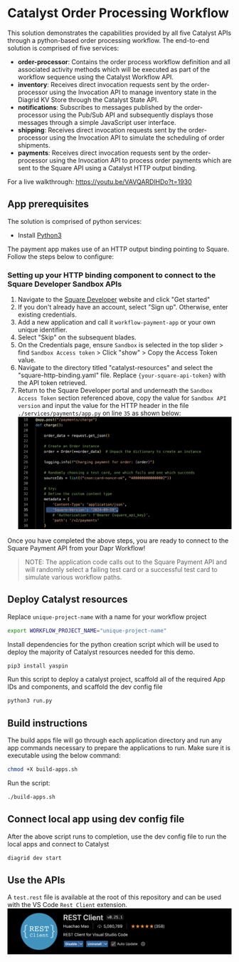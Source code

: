 # Catalyst Order Processing Workflow

This solution demonstrates the capabilities provided by all five Catalyst APIs through a python-based order processing workflow. The end-to-end solution is comprised of five services:

- **order-processor**: Contains the order process workflow definition and all associated activity methods which will be executed as part of the workflow sequence using the Catalyst Workflow API.
- **inventory**: Receives direct invocation requests sent by the order-processor using the Invocation API to manage inventory state in the Diagrid KV Store through the Catalyst State API.
- **notifications**: Subscribes to messages published by the order-processor using the Pub/Sub API and subsequently displays those messages through a simple JavaScript user interface.
- **shipping**: Receives direct invocation requests sent by the order-processor using the Invocation API to simulate the scheduling of order shipments.
- **payments**: Receives direct invocation requests sent by the order-processor using the Invocation API to process order payments which are sent to the Square API using a Catalyst HTTP output binding.

For a live walkthrough: https://youtu.be/VAVQARDlHDo?t=1930

## App prerequisites

The solution is comprised of python services:

- Install [Python3](https://www.python.org/downloads/)

The payment app makes use of an HTTP output binding pointing to Square. Follow the steps below to configure:

### Setting up your HTTP binding component to connect to the Square Developer Sandbox APIs

1. Navigate to the [Square Developer](https://developer.squareup.com/us/en) website and click "Get started"
1. If you don't already have an account, select "Sign up". Otherwise, enter existing credentials.
1. Add a new application and call it `workflow-payment-app` or your own unique identifier.
1. Select "Skip" on the subsequent blades.
1. On the Credentials page, ensure `Sandbox` is selected in the top slider > find `Sandbox Access token` > Click "show" > Copy the Access Token value.
1. Navigate to the directory titled "catalyst-resources" and select the "square-http-binding.yaml" file. Replace `{your-square-api-token}` with the API token retrieved.
1. Return to the Square Developer portal and underneath the `Sandbox Access Token` section referenced above, copy the value for `Sandbox API version` and input the value for the HTTP header in the file `./services/payments/app.py` on line `35` as shown below: 
    ![Square API version](./images/square-api-version.png)

Once you have completed the above steps, you are ready to connect to the Square Payment API from your Dapr Workflow!

> NOTE: The application code calls out to the Square Payment API and will randomly select a failing test card or a successful test card to simulate various workflow paths.

## Deploy Catalyst resources

Replace `unique-project-name` with a name for your workflow project

```bash
export WORKFLOW_PROJECT_NAME="unique-project-name"
```

Install dependencies for the python creation script which will be used to deploy the majority of Catalyst resources needed for this demo.

```bash
pip3 install yaspin
```

Run this script to deploy a catalyst project, scaffold all of the required App IDs and components, and scaffold the dev config file

```bash
python3 run.py
```

## Build instructions

The build apps file will go through each application directory and run any app commands necessary to prepare the applications to run. Make sure it is executable using the below command:

```bash
chmod +X build-apps.sh
```

Run the script:

```bash
./build-apps.sh
```

## Connect local app using dev config file

After the above script runs to completion, use the dev config file to run the local apps and connect to Catalyst

```bash
diagrid dev start
```

## Use the APIs

A `test.rest` file is available at the root of this repository and can be used with the VS Code `Rest Client` extension.
    ![Rest Client](/images/rest-client.png)
